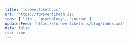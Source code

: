 ```yaml
---
title: 'foreverliketh.is'
url: 'https://foreverliketh.is/'
tags: ['life', 'psychology', 'journal']
updatesFeed: 'https://foreverliketh.is/blog/index.xml'
nsfw: false
rss: true
---
```

